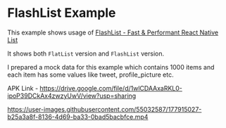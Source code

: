# FlashList Example

This example shows usage of [FlashList - Fast & Performant React Native List ](https://shopify.github.io/flash-list/)

It shows both `FlatList` version and `FlashList` version.

I prepared a mock data for this example which contains 1000 items and each item has some values like tweet, profile_picture etc.

APK Link - https://drive.google.com/file/d/1wlCDAAxaRKL0-ipoP39DCkAx4zwzyUwV/view?usp=sharing



https://user-images.githubusercontent.com/55032587/177915027-b25a3a8f-8136-4d69-ba33-0bad5bacbfce.mp4

